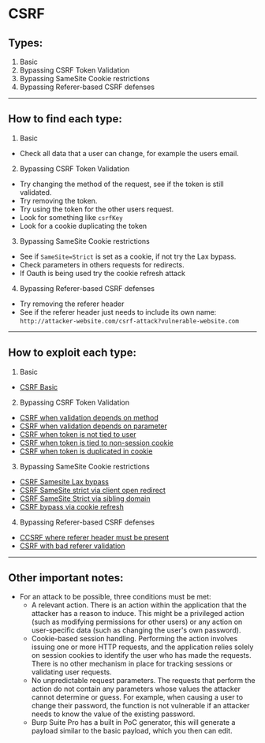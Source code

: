 # CSRF

## Types:

1. Basic
2. Bypassing CSRF Token Validation
3. Bypassing SameSite Cookie restrictions
4. Bypassing Referer-based CSRF defenses

---

## How to find each type:

1. Basic
- Check all data that a user can change, for example the users email.

2. Bypassing CSRF Token Validation
- Try changing the method of the request, see if the token is still validated.
- Try removing the token.
- Try using the token for the other users request.
- Look for something like `csrfKey`
- Look for a cookie duplicating the token

3. Bypassing SameSite Cookie restrictions
- See if `SameSite=Strict` is set as a cookie, if not try the Lax bypass.
- Check parameters in others requests for redirects.
- If Oauth is being used try the cookie refresh attack

4. Bypassing Referer-based CSRF defenses
- Try removing the referer header
- See if the referer header just needs to include its own name: `http://attacker-website.com/csrf-attack?vulnerable-website.com`

---

## How to exploit each type:

1. Basic
- [CSRF Basic](https://github.com/leggetth/Burp-Suite-Certified-Practitioner-Prep/blob/main/training/csrf_practice.md#csrf-basic)
2. Bypassing CSRF Token Validation
- [CSRF when validation depends on method](https://github.com/leggetth/Burp-Suite-Certified-Practitioner-Prep/blob/main/training/csrf_practice.md#csrf-when-validation-depends-on-method)
- [CSRF when validation depends on parameter](https://github.com/leggetth/Burp-Suite-Certified-Practitioner-Prep/blob/main/training/csrf_practice.md#csrf-when-validation-depends-on-parameter)
- [CSRF when token is not tied to user](https://github.com/leggetth/Burp-Suite-Certified-Practitioner-Prep/blob/main/training/csrf_practice.md#csrf-when-token-is-not-tied-to-user)
- [CSRF when token is tied to non-session cookie](https://github.com/leggetth/Burp-Suite-Certified-Practitioner-Prep/blob/main/training/csrf_practice.md#csrf-when-token-is-tied-to-non-session-cookie)
- [CSRF when token is duplicated in cookie](https://github.com/leggetth/Burp-Suite-Certified-Practitioner-Prep/blob/main/training/csrf_practice.md#csrf-when-token-is-duplicated-in-cookie)
3. Bypassing SameSite Cookie restrictions
- [CSRF Samesite Lax bypass](https://github.com/leggetth/Burp-Suite-Certified-Practitioner-Prep/blob/main/training/csrf_practice.md#csrf-samesite-lax-bypass)
- [CSRF SameSite strict via client open redirect](https://github.com/leggetth/Burp-Suite-Certified-Practitioner-Prep/blob/main/training/csrf_practice.md#csrf-samesite-strict-via-client-open-redirect)
- [CSRF SameSite Strict via sibling domain](https://github.com/leggetth/Burp-Suite-Certified-Practitioner-Prep/blob/main/training/csrf_practice.md#csrf-samesite-strict-via-sibling-domain)
- [CSRF bypass via cookie refresh](https://github.com/leggetth/Burp-Suite-Certified-Practitioner-Prep/blob/main/training/csrf_practice.md#csrf-bypass-via-cookie-refresh)
4. Bypassing Referer-based CSRF defenses
- [CCSRF where referer header must be present](https://github.com/leggetth/Burp-Suite-Certified-Practitioner-Prep/blob/main/training/csrf_practice.md#csrf-where-referer-header-must-be-present)
- [CSRF with bad referer validation](https://github.com/leggetth/Burp-Suite-Certified-Practitioner-Prep/blob/main/training/csrf_practice.md#csrf-with-bad-referer-validation)

---

## Other important notes:
- For an attack to be possible, three conditions must be met:
  - A relevant action. There is an action within the application that the attacker has a reason to induce. This might be a privileged action (such as modifying permissions for other users) or any action on user-specific data (such as changing the user's own password).
  - Cookie-based session handling. Performing the action involves issuing one or more HTTP requests, and the application relies solely on session cookies to identify the user who has made the requests. There is no other mechanism in place for tracking sessions or validating user requests.
  - No unpredictable request parameters. The requests that perform the action do not contain any parameters whose values the attacker cannot determine or guess. For example, when causing a user to change their password, the function is not vulnerable if an attacker needs to know the value of the existing password.
  - Burp Suite Pro has a built in PoC generator, this will generate a payload similar to the basic payload, which you then can edit.

